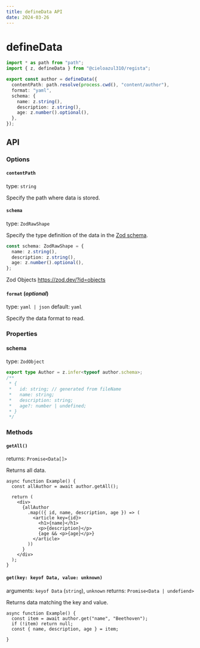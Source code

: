 ```yaml
---
title: defineData API
date: 2024-03-26
---
```


# defineData

```ts
import * as path from "path";
import { z, defineData } from "@cieloazul310/regista";

export const author = defineData({
  contentPath: path.resolve(process.cwd(), "content/author"),
  format: "yaml",
  schema: {
    name: z.string(),
    description: z.string(),
    age: z.number().optional(),
  },
});
```

## API

### Options

#### `contentPath`

type: `string`

Specify the path where data is stored.

#### `schema`

type: `ZodRawShape`

Specify the type definition of the data in the [Zod schema][Zod].

```ts
const schema: ZodRawShape = {
  name: z.string(),
  description: z.string(),
  age: z.number().optional(),
};
```

Zod Objects
<https://zod.dev/?id=objects>

#### `format` (*optional*)

type: `yaml | json`
default: `yaml`

Specify the data format to read.

### Properties

#### schema

type: `ZodObject`

```ts
export type Author = z.infer<typeof author.schema>;
/**
 * {
 *   id: string; // generated from fileName
 *   name: string;
 *   description: string;
 *   age?: number | undefined;
 * }
 */
```

### Methods

#### `getAll()`

returns: `Promise<Data[]>`

Returns all data.

```tsx
async function Example() {
  const allAuthor = await author.getAll();

  return (
    <div>
      {allAuthor
        .map(({ id, name, description, age }) => (
          <article key={id}>
            <h1>{name}</h1>
            <p>{description}</p>
            {age && <p>{age}</p>}
          </article>
        ))
      }
    </div>
  );
}
```

#### `get(key: keyof Data, value: unknown)`

arguments: `keyof Data` (`string`), `unknown`
returns: `Promise<Data | undefiend>`

Returns data matching the key and value.

```tsx
async function Example() {
  const item = await author.get("name", "Beethoven");
  if (!item) return null;
  const { name, description, age } = item;

}
```

[Zod]: https://zod.dev/ "Zod"
